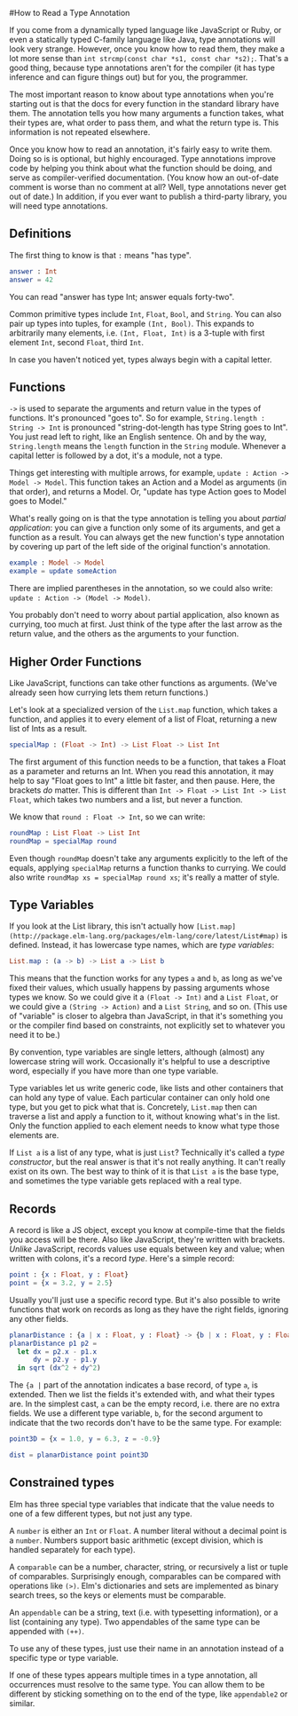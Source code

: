 #How to Read a Type Annotation

If you come from a dynamically typed language like JavaScript or Ruby, or even a statically typed C-family language like
Java, type annotations will look very strange. However, once you know how to read them, they make a lot more sense than
`int strcmp(const char *s1, const char *s2);`. That's a good thing, because type annotations aren't for the compiler (it
has type inference and can figure things out) but for you, the programmer.

The most important reason to know about type annotations when you're starting out is that the docs for every function
in the standard library have them. The annotation tells you how many arguments a function takes, what their types are,
what order to pass them, and what the return type is. This information is not repeated elsewhere.

Once you know how to read an annotation, it's fairly easy to write them. Doing so is is optional, but highly encouraged.
Type annotations improve code by helping you think about what the function should be doing, and serve as
compiler-verified documentation. (You know how an out-of-date comment is worse than no comment at all? Well, type
annotations never get out of date.) In addition, if you ever want to publish a third-party library, you will need type
annotations.

## Definitions

The first thing to know is that `:` means "has type".

```elm
answer : Int
answer = 42
```

You can read "answer has type Int; answer equals forty-two".

Common primitive types include `Int`, `Float`, `Bool`, and `String`. You can also pair up types into tuples, for example
`(Int, Bool)`. This expands to arbitrarily many elements, i.e. `(Int, Float, Int)` is a 3-tuple with first element `Int`,
second `Float`, third `Int`.

In case you haven't noticed yet, types always begin with a capital letter.

## Functions

`->` is used to separate the arguments and return value in the types of functions. It's pronounced "goes to". So for
example, `String.length : String -> Int` is pronounced "string-dot-length has type String goes to Int". You just read
left to right, like an English sentence. Oh and by the way, `String.length` means the `length` function in the `String`
module. Whenever a capital letter is followed by a dot, it's a module, not a type.

Things get interesting with multiple arrows, for example, `update : Action -> Model -> Model`. This function takes an
Action and a Model as arguments (in that order), and returns a Model. Or, "update has type Action goes to Model goes to
Model."

What's really going on is that the type annotation is telling you about *partial application*: you can give a function
only some of its arguments, and get a function as a result. You can always get the new function's type annotation by
covering up part of the left side of the original function's annotation.

```elm
example : Model -> Model
example = update someAction
```

There are implied parentheses in the annotation, so we could also write: `update : Action -> (Model -> Model)`.

You probably don't need to worry about partial application, also known as currying, too much at first. Just think of the
type after the last arrow as the return value, and the others as the arguments to your function.

## Higher Order Functions

Like JavaScript, functions can take other functions as arguments. (We've already seen how currying lets them return
functions.)

Let's look at a specialized version of the `List.map` function, which takes a function, and applies it to every element
of a list of Float, returning a new list of Ints as a result.

```elm
specialMap : (Float -> Int) -> List Float -> List Int
```

The first argument of this function needs to be a function, that takes a Float as a parameter and returns an Int. When
you read this annotation, it may help to say "Float goes to Int" a little bit faster, and then pause. Here, the brackets
*do* matter. This is different than `Int -> Float -> List Int -> List Float`, which takes two numbers and a
list, but never a function.

We know that `round : Float -> Int`, so we can write:

```elm
roundMap : List Float -> List Int
roundMap = specialMap round
```

Even though `roundMap` doesn't take any arguments explicitly to the left of the equals, applying `specialMap` returns a
function thanks to currying. We could also write `roundMap xs = specialMap round xs`; it's really a matter of style.

## Type Variables

If you look at the List library, this isn't actually how
`[List.map](http://package.elm-lang.org/packages/elm-lang/core/latest/List#map)` is defined. Instead, it has lowercase
type names, which are *type variables*:

```elm
List.map : (a -> b) -> List a -> List b
```

This means that the function works for any types `a` and `b`, as long as we've fixed their values, which usually happens
by passing arguments whose types we know. So we could give it a `(Float -> Int)` and a `List Float`, or we could give a
`(String -> Action)` and a `List String`, and so on. (This use of "variable" is closer to algebra than JavaScript, in
that it's something you or the compiler find based on constraints, not explicitly set to whatever you need it to be.)

By convention, type variables are single letters, although (almost) any lowercase string will work. Occasionally it's
helpful to use a descriptive word, especially if you have more than one type variable.

Type variables let us write generic code, like lists and other containers that can hold any type of value. Each
particular container can only hold one type, but you get to pick what that is. Concretely, `List.map` then can traverse
a list and apply a function to it, without knowing what's in the list. Only the function applied to each element needs
to know what type those elements are.

If `List a` is a list of any type, what is just `List`? Technically it's called a *type constructor*, but the real
answer is that it's not really anything. It can't really exist on its own. The best way to think of it is that `List a`
is the base type, and sometimes the type variable gets replaced with a real type.

## Records

A record is like a JS object, except you know at compile-time that the fields you access will be there. Also like
JavaScript, they're written with brackets. *Unlike* JavaScript, records values use equals between key and value; when
written with colons, it's a record *type*. Here's a simple record:

```elm
point : {x : Float, y : Float}
point = {x = 3.2, y = 2.5}
```

Usually you'll just use a specific record type. But it's also possible to write functions that work on records as long
as they have the right fields, ignoring any other fields.

```elm
planarDistance : {a | x : Float, y : Float} -> {b | x : Float, y : Float} -> Float
planarDistance p1 p2 =
  let dx = p2.x - p1.x
      dy = p2.y - p1.y
  in sqrt (dx^2 + dy^2)
```

The `{a |` part of the annotation indicates a base record, of type `a`, is extended. Then we list the fields it's
extended with, and what their types are. In the simplest cast, `a` can be the empty record, i.e. there are no extra
fields. We use a different type variable, `b`, for the second argument to indicate that the two records don't have to be
the same type. For example:

```elm
point3D = {x = 1.0, y = 6.3, z = -0.9}

dist = planarDistance point point3D
```

## Constrained types

Elm has three special type variables that indicate that the value needs to one of a few different types, but not just
any type.

A `number` is either an `Int` or `Float`. A number literal without a decimal point is a `number`. Numbers support
basic arithmetic (except division, which is handled separately for each type).

A `comparable` can be a number, character, string, or recursively a list or tuple of comparables. Surprisingly enough,
comparables can be compared with operations like `(>)`. Elm's dictionaries and sets are implemented as binary search
trees, so the keys or elements must be comparable.

An `appendable` can be a string, text (i.e. with typesetting information), or a list (containing any type). Two
appendables of the same type can be appended with `(++)`.

To use any of these types, just use their name in an annotation instead of a specific type or type variable.

If one of these types appears multiple times in a type annotation, all occurrences must resolve to the same type. You
can allow them to be different by sticking something on to the end of the type, like `appendable2` or similar.
